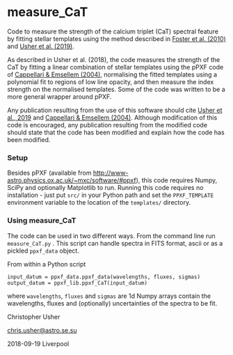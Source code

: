 # measure_CaT
Code to measure the strength of the calcium triplet (CaT) spectral feature by fitting stellar templates using the method described in [Foster et al. (2010)](https://ui.adsabs.harvard.edu/abs/2010AJ....139.1566F/abstract) and [Usher et al. (2019)](https://ui.adsabs.harvard.edu/abs/2019MNRAS.482.1275U/abstract).

As described in Usher et al. (2018), the code measures the strength of the CaT by fitting a linear combination of stellar templates using the pPXF code of [Cappellari & Emsellem (2004)](https://ui.adsabs.harvard.edu/#abs/2004PASP..116..138C), normalising the fitted templates using a polynomial fit to regions of low line opacity, and then measure the index strength on the normalised templates. Some of the code was written to be a more general wrapper around pPXF.

Any publication resulting from the use of this software should cite [Usher et al., 2019](https://ui.adsabs.harvard.edu/abs/2019MNRAS.482.1275U/abstract) and [Cappellari & Emsellem (2004)](https://ui.adsabs.harvard.edu/#abs/2004PASP..116..138C). Although modification of this code is encouraged, any publication resulting from the modified code should state that the code has been modified and explain how the code has been modified.

### Setup
Besides pPXF (available from http://www-astro.physics.ox.ac.uk/~mxc/software/#ppxf), this code requires Numpy, SciPy and optionally Matplotlib to run. Running this code requires no installation - just put `src/` in your Python path and set the `PPXF_TEMPLATE` environment variable to the location of the `templates/` directory.

### Using measure_CaT
The code can be used in two different ways. From the command line run `measure_CaT.py` <filename>. This script can handle spectra in FITS format, ascii or as a pickled `ppxf_data` object.

From within a Python script

```
input_datum = ppxf_data.ppxf_data(wavelengths, fluxes, sigmas)
output_datum = ppxf_lib.ppxf_CaT(input_datum)
```

where `wavelengths`, `fluxes` and `sigmas` are 1d Numpy arrays contain the wavelengths, fluxes and (optionally) uncertainties of the spectra to be fit.


Christopher Usher

chris.usher@astro.se.su

2018-09-19  Liverpool
